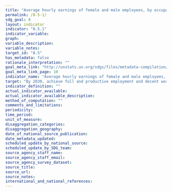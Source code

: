 ```yaml
---
title: "Average hourly earnings of female and male employees, by occupation, age and persons with disabilities"
permalink: /8-5-1/
sdg_goal: 8
layout: indicator
indicator: "8.5.1"
indicator_variable: 
graph: 
variable_description: 
variable_notes: 
target_id: "8.5"
has_metadata: false
rationale_interpretation: ""
goal_meta_link: "http://unstats.un.org/sdgs/files/metadata-compilation/Metadata-Goal-8.pdf"
goal_meta_link_page: 10
indicator_name: "Average hourly earnings of female and male employees, by occupation, age and persons with disabilities"
target: "By 2030, achieve full and productive employment and decent work for all women and men, including for young people and persons with disabilities, and equal pay for work of equal value."
indicator_definition: ""
actual_indicator_available: 
actual_indicator_available_description: 
method_of_computation: ""
comments_and_limitations: 
periodicity: 
time_period: 
unit_of_measure: 
disaggregation_categories: 
disaggregation_geography: 
date_of_national_source_publication: 
date_metadata_updated: 
scheduled_update_by_national_source: 
scheduled_update_by_SDG_team: 
source_agency_staff_name: 
source_agency_staff_email: 
source_agency_survey_dataset: 
source_title: 
source_url: 
source_notes: 
international_and_national_references: 
---
```


